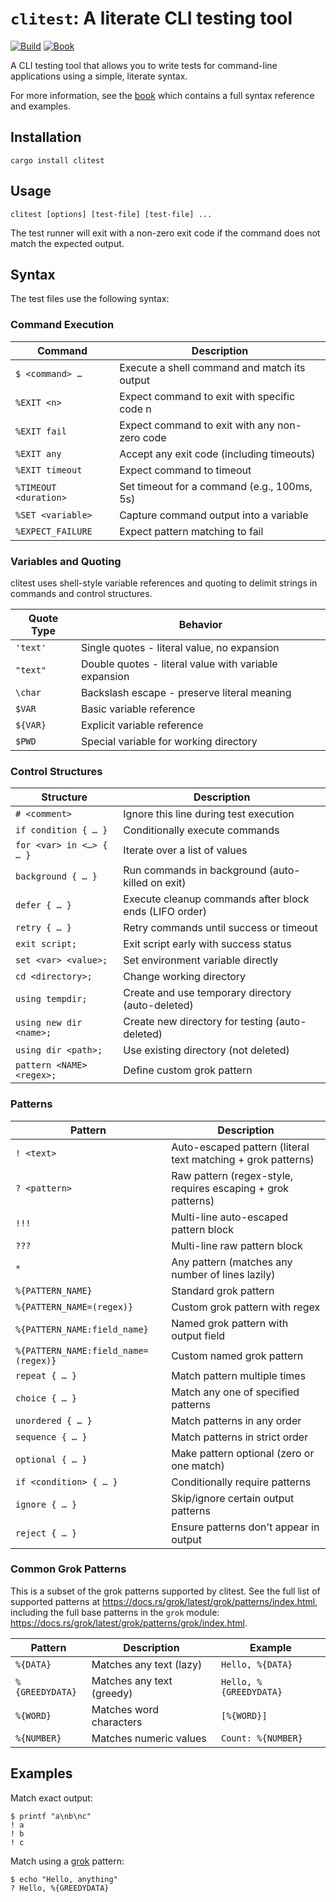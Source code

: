 # `clitest`: A literate CLI testing tool

[![Build](https://img.shields.io/github/actions/workflow/status/mmastrac/clitest/build.yml?branch=master)](https://github.com/mmastrac/clitest/actions/workflows/build.yml)
[![Book](https://img.shields.io/badge/book-online-blue)](https://mmastrac.github.io/clitest/)

A CLI testing tool that allows you to write tests for command-line applications using a simple, literate syntax.

For more information, see the [book](https://mmastrac.github.io/clitest/) which contains a full syntax reference and examples.

## Installation

```shell
cargo install clitest
```

## Usage

```shell
clitest [options] [test-file] [test-file] ...
```

The test runner will exit with a non-zero exit code if the command does not
match the expected output.

## Syntax

The test files use the following syntax:

### Command Execution

| Command               | Description                                   |
| --------------------- | --------------------------------------------- |
| `$ <command> …`       | Execute a shell command and match its output  |
| `%EXIT <n>`           | Expect command to exit with specific code n   |
| `%EXIT fail`          | Expect command to exit with any non-zero code |
| `%EXIT any`           | Accept any exit code (including timeouts)     |
| `%EXIT timeout`       | Expect command to timeout                     |
| `%TIMEOUT <duration>` | Set timeout for a command (e.g., 100ms, 5s)   |
| `%SET <variable>`     | Capture command output into a variable        |
| `%EXPECT_FAILURE`     | Expect pattern matching to fail               |

### Variables and Quoting

clitest uses shell-style variable references and quoting to delimit strings in
commands and control structures.

| Quote Type | Behavior                                              |
| ---------- | ----------------------------------------------------- |
| `'text'`   | Single quotes - literal value, no expansion           |
| `"text"`   | Double quotes - literal value with variable expansion |
| `\char`    | Backslash escape - preserve literal meaning           |
| `$VAR`     | Basic variable reference                              |
| `${VAR}`   | Explicit variable reference                           |
| `$PWD`     | Special variable for working directory                |

### Control Structures

| Structure                 | Description                                            |
| ------------------------- | ------------------------------------------------------ |
| `# <comment>`             | Ignore this line during test execution                 |
| `if condition { … }`      | Conditionally execute commands                         |
| `for <var> in <…> { … }`  | Iterate over a list of values                          |
| `background { … }`        | Run commands in background (auto-killed on exit)       |
| `defer { … }`             | Execute cleanup commands after block ends (LIFO order) |
| `retry { … }`             | Retry commands until success or timeout                |
| `exit script;`            | Exit script early with success status                  |
| `set <var> <value>;`      | Set environment variable directly                      |
| `cd <directory>;`         | Change working directory                               |
| `using tempdir;`          | Create and use temporary directory (auto-deleted)      |
| `using new dir <name>;`   | Create new directory for testing (auto-deleted)        |
| `using dir <path>;`       | Use existing directory (not deleted)                   |
| `pattern <NAME> <regex>;` | Define custom grok pattern                             |

### Patterns

| Pattern                              | Description                                                  |
| ------------------------------------ | ------------------------------------------------------------ |
| `! <text>`                           | Auto-escaped pattern (literal text matching + grok patterns) |
| `? <pattern>`                        | Raw pattern (regex-style, requires escaping + grok patterns) |
| `!!!`                                | Multi-line auto-escaped pattern block                        |
| `???`                                | Multi-line raw pattern block                                 |
| `*`                                  | Any pattern (matches any number of lines lazily)             |
| `%{PATTERN_NAME}`                    | Standard grok pattern                                        |
| `%{PATTERN_NAME=(regex)}`            | Custom grok pattern with regex                               |
| `%{PATTERN_NAME:field_name}`         | Named grok pattern with output field                         |
| `%{PATTERN_NAME:field_name=(regex)}` | Custom named grok pattern                                    |
| `repeat { … }`                       | Match pattern multiple times                                 |
| `choice { … }`                       | Match any one of specified patterns                          |
| `unordered { … }`                    | Match patterns in any order                                  |
| `sequence { … }`                     | Match patterns in strict order                               |
| `optional { … }`                     | Make pattern optional (zero or one match)                    |
| `if <condition> { … }`               | Conditionally require patterns                               |
| `ignore { … }`                       | Skip/ignore certain output patterns                          |
| `reject { … }`                       | Ensure patterns don't appear in output                       |

### Common Grok Patterns

This is a subset of the grok patterns supported by clitest. See the full list of
supported patterns at <https://docs.rs/grok/latest/grok/patterns/index.html>,
including the full base patterns in the `grok` module:
<https://docs.rs/grok/latest/grok/patterns/grok/index.html>.

| Pattern         | Description               | Example                |
| --------------- | ------------------------- | ---------------------- |
| `%{DATA}`       | Matches any text (lazy)   | `Hello, %{DATA}`       |
| `%{GREEDYDATA}` | Matches any text (greedy) | `Hello, %{GREEDYDATA}` |
| `%{WORD}`       | Matches word characters   | `[%{WORD}]`            |
| `%{NUMBER}`     | Matches numeric values    | `Count: %{NUMBER}`     |

## Examples

Match exact output:

```shell
$ printf "a\nb\nc"
! a
! b
! c
```

Match using a [grok](https://mmastrac.github.io/clitest/grok-patterns.html) pattern:

```shell
$ echo "Hello, anything"
? Hello, %{GREEDYDATA}
```

